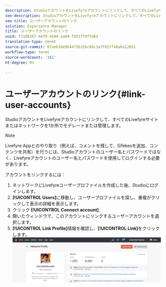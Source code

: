 ```yaml
---
description: StudioアカウントをLivefyreアカウントにリンクして、すべてのLivefyreサイトまたはネットワークを1か所でモデレートまたは管理します。
seo-description: StudioアカウントをLivefyreアカウントにリンクして、すべてのLivefyreサイトまたはネットワークを1か所でモデレートまたは管理します。
seo-title: ユーザーアカウントのリンク
solution: Experience Manager
title: ユーザーアカウントのリンク
uuid: f1106367-64f9-4304-aa04-f931f79ffd6d
translation-type: tm+mt
source-git-commit: 67aeb3de964473b326c88c3a3f81ff48a6a12652
workflow-type: tm+mt
source-wordcount: '161'
ht-degree: 0%

---
```



# ユーザーアカウントのリンク{#link-user-accounts}

StudioアカウントをLivefyreアカウントにリンクして、すべてのLivefyreサイトまたはネットワークを1か所でモデレートまたは管理します。

>[!NOTE]
>
>Livefyre Appとのやり取り（例えば、コメントを残して、Sifekesを追加、コンテンツを共有）を行うには、Studioアカウントのユーザー名とパスワードではなく、Livefyreアカウントのユーザー名とパスワードを使用してログインする必要があります。

アカウントをリンクするには：

1. ネットワークにLivefyreユーザープロファイルを作成した後、Studioにログインします。
1. **[!UICONTROL Users]**&#x200B;に移動し、ユーザープロファイルを探し、重複がクリックして表示の詳細を表示します。
1. クリック **[!UICONTROL Connect account]**.
1. 開いたウィンドウで、このアカウントにリンクするユーザーアカウントを選択します。
1. **[!UICONTROL Link Profile]**&#x200B;情報を確認し、**[!UICONTROL Link]**&#x200B;をクリックします。 ![](assets/UsersConnectAccount-1024x311.png)

